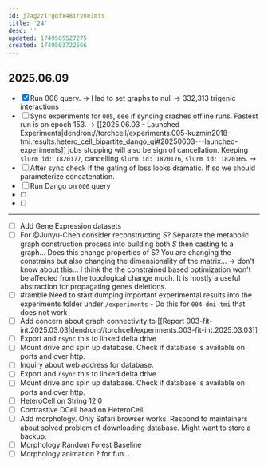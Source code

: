 ```yaml
---
id: j7ag2z1rgofx48iryne1mts
title: '24'
desc: ''
updated: 1749505527275
created: 1749503722566
---
```

## 2025.06.09

- [x] Run 006 query. → Had to set graphs to null → 332,313 trigenic interactions
- [ ] Sync experiments for `005`, see if syncing crashes offline runs. Fastest run is on epoch 153.  → [[2025.06.03 - Launched Experiments|dendron://torchcell/experiments.005-kuzmin2018-tmi.results.hetero_cell_bipartite_dango_gi#20250603---launched-experiments]] jobs stopping will also be sign of cancellation. Keeping `slurm id: 1820177`, cancelling `slurm id: 1820176`, `slurm id: 1820165`. →
- [ ] After sync check if the gating of loss looks dramatic. If so we should parameterize concatenation.  
- [ ] Run Dango on `006` query
- [ ]
- [ ]

***

- [ ] Add Gene Expression datasets
- [ ] For @Junyu-Chen consider reconstructing $S$? Separate the metabolic graph construction process into building both $S$ then casting to a graph... Does this change properties of S? You are changing the constrains but also changing the dimensionality of the matrix... → don't know about this... I think the the constrained based optimization won't be affected from the topological change much. It is mostly a useful abstraction for propagating genes deletions.
- [ ] #ramble Need to start dumping important experimental results into the experiments folder under `/experiments` - Do this for `004-dmi-tmi` that does not work
- [ ] Add concern about graph connectivity to [[Report 003-fit-int.2025.03.03|dendron://torchcell/experiments.003-fit-int.2025.03.03]]
- [ ] Export and `rsync` this to linked delta drive
- [ ] Mount drive and spin up database. Check if database is available on ports and over http.
- [ ] Inquiry about web address for database.
- [ ] Export and `rsync` this to linked delta drive
- [ ] Mount drive and spin up database. Check if database is available on ports and over http.
- [ ] HeteroCell on String 12.0
- [ ] Contrastive DCell head on HeteroCell.
- [ ] Add morphology. Only Safari browser works. Respond to maintainers about solved problem of downloading database. Might want to store a backup.
- [ ] Morphology Random Forest Baseline
- [ ] Morphology animation ? for fun...
